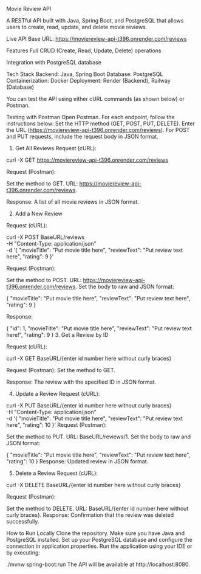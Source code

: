 Movie Review API

A RESTful API built with Java, Spring Boot, and PostgreSQL that allows users to create, read, update, and delete movie reviews.

Live API
Base URL:
https://moviereview-api-t396.onrender.com/reviews

Features
Full CRUD (Create, Read, Update, Delete) operations

Integration with PostgreSQL database

Tech Stack
Backend: Java, Spring Boot
Database: PostgreSQL
Containerization: Docker
Deployment: Render (Backend), Railway (Database)

You can test the API using either cURL commands (as shown below) or Postman.

Testing with Postman
Open Postman.
For each endpoint, follow the instructions below:
Set the HTTP method (GET, POST, PUT, DELETE).
Enter the URL (https://moviereview-api-t396.onrender.com/reviews).
For POST and PUT requests, include the request body in JSON format.

1. Get All Reviews
Request (cURL):

curl -X GET https://moviereview-api-t396.onrender.com/reviews

Request (Postman):

Set the method to GET.
URL: https://moviereview-api-t396.onrender.com/reviews.

Response:
A list of all movie reviews in JSON format.

2. Add a New Review

Request (cURL):

curl -X POST BaseURL/reviews \
     -H "Content-Type: application/json" \
     -d '{
           "movieTitle": "Put movie title here",
           "reviewText": "Put review text here",
           "rating": 9
         }'

Request (Postman):

Set the method to POST.
URL: https://moviereview-api-t396.onrender.com/reviews.
Set the body to raw and JSON format:

{
  "movieTitle": "Put movie title here",
  "reviewText": "Put review text here",
  "rating": 9
}

Response:


{
  "id": 1,
  "movieTitle": "Put movie title here",
  "reviewText": "Put review text here!",
  "rating": 9
}
3. Get a Review by ID

Request (cURL):

curl -X GET BaseURL/{enter id number here without curly braces}

Request (Postman):
Set the method to GET.

Response:
The review with the specified ID in JSON format.

4. Update a Review
Request (cURL):


curl -X PUT BaseURL/{enter id number here without curly braces} \
     -H "Content-Type: application/json" \
     -d '{
           "movieTitle": "Put movie title here",
           "reviewText": "Put review text here",
           "rating": 10
         }'
Request (Postman):

Set the method to PUT.
URL: BaseURL/reviews/1.
Set the body to raw and JSON format:

{
  "movieTitle": "Put movie title here",
  "reviewText": "Put review text here",
  "rating": 10
}
Response:
Updated review in JSON format.

5. Delete a Review
Request (cURL):

curl -X DELETE BaseURL/{enter id number here without curly braces}

Request (Postman):

Set the method to DELETE.
URL: BaseURL/{enter id number here without curly braces}.
Response:
Confirmation that the review was deleted successfully.

How to Run Locally
Clone the repository.
Make sure you have Java and PostgreSQL installed.
Set up your PostgreSQL database and configure the connection in application.properties.
Run the application using your IDE or by executing:

./mvnw spring-boot:run
The API will be available at http://localhost:8080.
